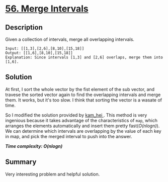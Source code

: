 # [56. Merge Intervals](https://leetcode.com/problems/merge-intervals/)

## Description

Given a collection of intervals, merge all overlapping intervals.

```example
Input: [[1,3],[2,6],[8,10],[15,18]]
Output: [[1,6],[8,10],[15,18]]
Explanation: Since intervals [1,3] and [2,6] overlaps, merge them into [1,6].
```

## Solution
At first, I sort the whole vector by the fist element of the sub vector, and travese the sorted vector again to find the overlapping intervals and merge them. It works, but it's too slow. I think that sorting the vector is a wasate of time.

So I modified the solution provided by [kam_hei
](https://leetcode.com/problems/merge-intervals/discuss/530501/C%2B%2B-94.13-100.00-Using-Balanced-Search-Tree). This method is very ingenious because it takes advantage of the characteristics of `map`, which arranges the elements automatically and insert them pretty fast(_O(nlogn)_). We can determine which intervals are overlapping by the value of each key in map, and pick the merged interval to push into the answer.

_**Time complexity: O(nlogn)**_

## Summary
Very interesting problem and helpful solution.
